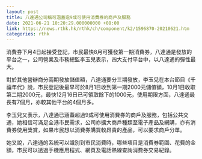 ```yaml
---
layout: post
title: 八達通公司稱可涵蓋逾9成可使用消費券的商戶及服務
date: 2021-06-21 10:20:29.000000000 +08:00
link: https://news.rthk.hk/rthk/ch/component/k2/1596870-20210621.htm
categories: rthk
---
```


消費券下月4日起接受登記，市民最快8月可獲發第一期消費券，八達通是發放的平台之一，公司營業及市務總監李玉兒表示，四大支付平台中，以八達通的彈性最大。

對於其他營辦商分兩期發放儲值額，八達通要分三期發放，李玉兒在本台節目《千禧年代》說，市民登記後最早可於8月1日收到第一期2000元儲值額，10月1日收取第二期2000元，最快12月16日已可領取餘下的1000元，使用期限方面，八達通最長有7個月，亦較其他平台的4個月多。

李玉兒又表示，八達通已涵蓋超過9成可使用消費券的商戶及服務，包括公共交通，她相信可滿足全港市民需求，公司亦擴大商戶種類至電子產品及網購，亦有消費券使用獎賞，如果市民想以消費券購買較昂貴的產品，可以要求商戶分單。

她又說，八達通的系統可以識別到市民消費時，哪些項目是消費券範圍、花費的金額，市民可以透過手機應用程式、網頁及電話熱線查詢消費券交易紀錄。
